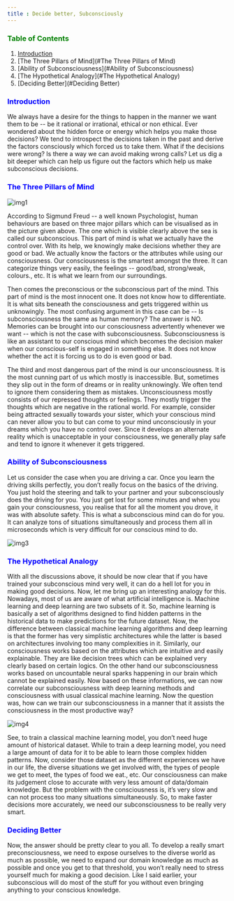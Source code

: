 ```yaml
---
title : Decide better, Subconsciously
---
```


### <font color='green'>Table of Contents</font>
1. [Introduction](#Introduction)
2. [The Three Pillars of Mind](#The Three Pillars of Mind)
3. [Ability of Subconsciousness](#Ability of Subconsciousness)
4. [The Hypothetical Analogy](#The Hypothetical Analogy)
5. [Deciding Better](#Deciding Better)

### <font color='blue'>Introduction</font>
We always have a desire for the things to happen in the manner we want them to be -- be it rational or irrational, ethical or non ethical. Ever wondered about the hidden force or energy which helps you make those decisions? We tend to introspect the decisions taken in the past and derive the factors consciously which forced us to take them. What if the decisions were wrong? Is there a way we can avoid making wrong calls? Let us dig a bit deeper which can help us figure out the factors which help us make subconscious decisions.

### <font color='blue'> The Three Pillars of Mind</font>

![img1](https://www.bloggersideas.com/wp-content/uploads/2020/04/image1-1.jpg)

According to Sigmund Freud -- a well known Psychologist, human behaviours are based on three major pillars which can be visualised as in the picture given above.
The one which is visible clearly above the sea is called our subconscious. This part of mind is what we actually have the control over. With its help, we knowingly make decisions whether they are good or bad. We actually know the factors or the attributes while using our consciousness. Our consciousness is the smartest amongst the three. It can categorize things very easily, the feelings -- good/bad, strong/weak, colours., etc. It is what we learn from our surroundings. 

Then comes the preconscious or the subconscious part of the mind. This part of mind is the most innocent one. It does not know how to differentiate. It is what sits beneath the consciousness and gets triggered within us unknowingly. The most confusing argument in this case can be -- Is subconsciousness the same as human memory? The answer is NO. Memories can be brought into our consciousness advertently whenever we want -- which is not the case with subconsciousness. Subconsciousness is like an assistant to our conscious mind which becomes the decision maker when our conscious-self is engaged in something else. It does not know whether the act it is forcing us to do is even good or bad. 

The third and most dangerous part of the mind is our unconsciousness. It is the most cunning part of us which mostly is inaccessible. But, sometimes they slip out in the form of dreams or in reality unknowingly. We often tend to ignore them considering them as mistakes. Unconsciousness mostly consists of our repressed thoughts or feelings. They mostly trigger the thoughts which are negative in the rational world. For example, consider being attracted sexually towards your sister, which your conscious mind can never allow you to but can come to your mind unconsciously in your dreams which you have no control over. Since it develops an alternate reality which is unacceptable in your consciousness, we generally play safe and tend to ignore it whenever it gets triggered. 

### <font color='blue'> Ability of Subconsciousness</font>
Let us consider the case when you are driving a car. Once you learn the driving skills perfectly, you don’t really focus on the basics of the driving. You just hold the steering and talk to your partner and your subconsciously does the driving for you. You just get lost for some minutes and when you gain your consciousness, you realise that for all the moment you drove, it was with absolute safety. This is what a subconscious mind can do for you. It can analyze tons of situations simultaneously and process them all in microseconds which is very difficult for our conscious mind to do.

![img3](https://previews.123rf.com/images/warrengoldswain/warrengoldswain1302/warrengoldswain130200022/17644748-businesswoman-driving-car-and-talking-on-cell-phone-concentrating-on-the-road.jpg)

### <font color='blue'> The Hypothetical Analogy</font>
With all the discussions above, it should be now clear that if you have trained your subconscious mind very well, it can do a hell lot for you in making good decisions. Now, let me bring up an interesting analogy for this. Nowadays, most of us are aware of what artificial intelligence is. Machine learning and deep learning are two subsets of it. So, machine learning is basically a set of algorithms designed to find hidden patterns in the historical data to make predictions for the future dataset. Now, the difference between classical machine learning algorithms and deep learning is that the former has very simplistic architectures while the latter is based on architectures involving too many complexities in it. Similarly, our consciousness works based on the attributes which are intuitive and easily explainable. They are like decision trees which can be explained very clearly based on certain logics. On the other hand our subconsciousness works based on uncountable neural sparks happening in our brain which cannot be explained easily. Now based on these informations, we can now correlate our subconsciousness with deep learning methods and consciousness with usual classical machine learning. Now the question was, how can we train our subconsciousness in a manner that it assists the consciousness in the most productive way?

![img4](https://miro.medium.com/max/1000/0*Zvw9j1qh01DLwRPj)

See, to train a classical machine learning model, you don’t need huge amount of historical dataset. While to train a deep learning model, you need a large amount of data for it to be able to learn those complex hidden patterns. Now, consider those dataset as the different experiences we have in our life, the diverse situations we get involved with, the types of people we get to meet, the types of food we eat., etc. Our consciousness can make its judgement close to accurate with very less amount of data/domain knowledge. But the problem with the consciousness is, it’s very slow and can not process too many situations simultaneously. So, to make faster decisions more accurately, we need our subconsciousness to be really very smart. 

### <font color='blue'> Deciding Better</font>
Now, the answer should be pretty clear to you all. To develop a really smart preconsciousness, we need to expose ourselves to the diverse world as much as possible, we need to expand our domain knowledge as much as possible and once you get to that threshold, you won’t really need to stress yourself much for making a good decision. Like I said earlier, your subconscious will do most of the stuff for you without even bringing anything to your conscious knowledge. 
